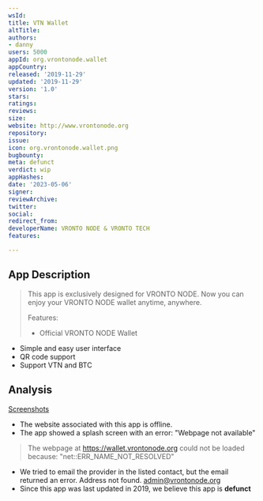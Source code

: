 ```yaml
---
wsId: 
title: VTN Wallet
altTitle: 
authors:
- danny
users: 5000
appId: org.vrontonode.wallet
appCountry: 
released: '2019-11-29'
updated: '2019-11-29'
version: '1.0'
stars: 
ratings: 
reviews: 
size: 
website: http://www.vrontonode.org
repository: 
issue: 
icon: org.vrontonode.wallet.png
bugbounty: 
meta: defunct
verdict: wip
appHashes: 
date: '2023-05-06'
signer: 
reviewArchive: 
twitter: 
social: 
redirect_from: 
developerName: VRONTO NODE & VRONTO TECH
features: 

---
```


## App Description 

> This app is exclusively designed for VRONTO NODE.
Now you can enjoy your VRONTO NODE wallet anytime, anywhere.
>
> Features:
>
> - Official VRONTO NODE Wallet
- Simple and easy user interface
- QR code support
- Support VTN and BTC

## Analysis 

[Screenshots](https://twitter.com/BitcoinWalletz/status/1654673178948665344)

- The website associated with this app is offline.
- The app showed a splash screen with an error: "Webpage not available"
> The webpage at https://wallet.vrontonode.org could not be loaded because: "net::ERR_NAME_NOT_RESOLVED"
- We tried to email the provider in the listed contact, but the email returned an error. Address not found. admin@vrontonode.org
- Since this app was last updated in 2019, we believe this app is **defunct**
